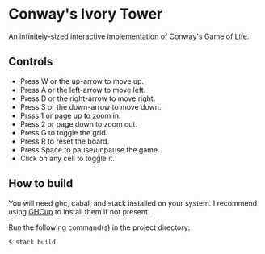 # Conway's Ivory Tower

An infinitely-sized interactive implementation of Conway's Game of Life.

## Controls

 - Press W or the up-arrow to move up.
 - Press A or the left-arrow to move left.
 - Press D or the right-arrow to move right.
 - Press S or the down-arrow to move down.
 - Prsss 1 or page up to zoom in.
 - Press 2 or page down to zoom out.
 - Press G to toggle the grid.
 - Press R to reset the board.
 - Press Space to pause/unpause the game.
 - Click on any cell to toggle it.

## How to build

You will need ghc, cabal, and stack installed on your system. I recommend using [GHCup](https://www.haskell.org/ghcup "GHCup homepage.") to install them if not present.

Run the following command(s) in the project directory:

```console
$ stack build
```